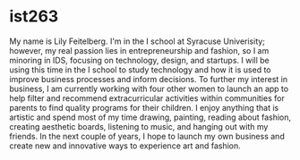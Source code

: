 # ist263
<!DOCTYPE html>

<html>

<head> 
<meta charset="utf-8">
<title> lily feitelberg</title>


</body>
My name is Lily Feitelberg. I'm in the I school at Syracuse Univerisity; however, my real passion lies in entrepreneurship and fashion, so I am minoring in IDS, focusing on technology, design, and startups. I will be using this time in the I school to study technology and how it is used to improve business processes and inform decisions. To further my interest in business, I am currently working with four other women to launch an app to help filter and recommend extracurricular activities within communities for parents to find quality programs for their children. I enjoy anything that is artistic and spend most of my time drawing, painting, reading about fashion, creating aesthetic boards, listening to music, and hanging out with my friends.  In the next couple of years, I hope to launch my own business and create new and innovative ways to experience art and fashion. 
</html>
